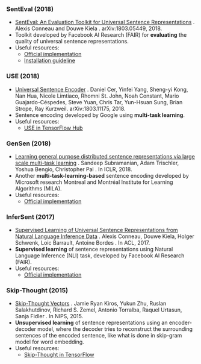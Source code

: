 ### SentEval (2018)
- [SentEval: An Evaluation Toolkit for Universal Sentence Representations](https://arxiv.org/pdf/1803.05449.pdf) . Alexis Conneau and Douwe Kiela . arXiv:1803.05449, 2018.
- Toolkit developed by Facebook AI Research (FAIR) for **evaluating** the quality of universal sentence representations.
- Useful resources:
  - [Official implementation](https://github.com/facebookresearch/SentEval)
  - [Installation guideline](https://gist.github.com/loretoparisi/9311328876526f37f4893de3c293bd46)

### USE (2018)
- [Universal Sentence Encoder](https://arxiv.org/pdf/1803.11175.pdf) . Daniel Cer, Yinfei Yang, Sheng-yi Kong, Nan Hua, Nicole Limtiaco, Rhomni St. John, Noah Constant, Mario Guajardo-Céspedes, Steve Yuan, Chris Tar, Yun-Hsuan Sung, Brian Strope, Ray Kurzweil. arXiv:1803.11175, 2018.
- Sentence encoding developed by Google using **multi-task learning**. 
- Useful resources:
  - [USE in TensorFlow Hub](https://tfhub.dev/google/universal-sentence-encoder-large/3)

### GenSen (2018)
- [Learning general purpose distributed sentence representations via large scale multi-task learning](https://arxiv.org/pdf/1804.00079.pdf) . Sandeep Subramanian, Adam Trischler, Yoshua Bengio,  Christopher Pal . In ICLR, 2018.
- Another **multi-task-learning-based** sentence encoding developed by Microsoft research Montreal and Montréal Institute for Learning Algorithms (MILA).
- Useful resources:
  - [Official implementation](https://github.com/Maluuba/gensen)

### InferSent (2017)
- [Supervised Learning of Universal Sentence Representations from Natural Language Inference Data](https://arxiv.org/pdf/1705.02364.pdf) . Alexis Conneau, Douwe Kiela, Holger Schwenk, Loic Barrault, Antoine Bordes . In ACL, 2017.
- **Supervised learning** of sentence representations using Natural Language Inference (NLI) task, developed by Facebook AI Research (FAIR).
- Useful resources:
  - [Official implementation](https://github.com/facebookresearch/InferSent)

### Skip-Thought (2015)
- [Skip-Thought Vectors](https://arxiv.org/pdf/1506.06726.pdf) . Jamie Ryan Kiros, Yukun Zhu, Ruslan Salakhutdinov, Richard S. Zemel, Antonio Torralba, Raquel Urtasun, Sanja Fidler . In NIPS, 2015.
- **Unsupervised learning** of sentence representations using an encoder-decoder model, where the decoder tries to reconstruct the surrounding sentences of the encoded sentence, like what is done in skip-gram model for word embedding. 
- Useful resources:
  - [Skip-Thought in TensorFlow](https://github.com/tensorflow/models/tree/master/research/skip_thoughts)

